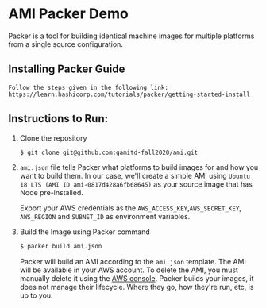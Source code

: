 # AMI Packer Demo


Packer is a tool for building identical machine images for multiple platforms from a single source configuration.

## Installing Packer Guide

    Follow the steps given in the following link:
    https://learn.hashicorp.com/tutorials/packer/getting-started-install

## Instructions to Run:

1. Clone the repository

    ```sh
    $ git clone git@github.com:gamitd-fall2020/ami.git
    ```

2. `ami.json` file tells Packer what platforms to build images for and how you want to build them. In our
    case, we'll create a simple AMI using `Ubuntu 18 LTS (AMI ID ami-0817d428a6fb68645)` as your source image that has Node pre-installed.

    Export your AWS credentials as the `AWS_ACCESS_KEY`,`AWS_SECRET_KEY`, `AWS_REGION` and `SUBNET_ID` as environment variables.

3. Build the Image using Packer command 

    ```sh
    $ packer build ami.json
    ```

    Packer will build an AMI according to the `ami.json` template. The AMI will be available in your AWS account. To delete the AMI, you must manually delete it using the [AWS console](https://console.aws.amazon.com/). Packer builds your images, it does not manage their lifecycle. Where they go, how they're run, etc, is up to you.

